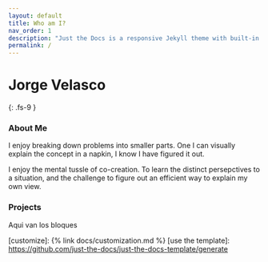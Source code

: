 ```yaml
---
layout: default
title: Who am I?
nav_order: 1
description: "Just the Docs is a responsive Jekyll theme with built-in search that is easily customizable and hosted on GitHub Pages."
permalink: /
---
```


# Jorge Velasco
{: .fs-9 }

### About Me 

I enjoy breaking down problems into smaller parts. One I can visually explain the concept in a napkin, I know I have figured it out. 

I enjoy the mental tussle of co-creation. To learn the distinct persepctives to a situation, and the challenge to figure out an efficient way to explain my own view.

### Projects

Aqui van los bloques


[Jekyll]: https://jekyllrb.com
[Markdown]: https://daringfireball.net/projects/markdown/
[Liquid]: https://github.com/Shopify/liquid/wiki
[Front matter]: https://jekyllrb.com/docs/front-matter/
[Jekyll configuration]: https://jekyllrb.com/docs/configuration/
[source file for this page]: https://github.com/just-the-docs/just-the-docs/blob/main/index.md
[Just the Docs Template]: https://just-the-docs.github.io/just-the-docs-template/
[Just the Docs]: https://just-the-docs.com
[Just the Docs repo]: https://github.com/just-the-docs/just-the-docs
[Just the Docs README]: https://github.com/just-the-docs/just-the-docs/blob/main/README.md
[GitHub Pages]: https://pages.github.com/
[Template README]: https://github.com/just-the-docs/just-the-docs-template/blob/main/README.md
[GitHub Pages / Actions workflow]: https://github.blog/changelog/2022-07-27-github-pages-custom-github-actions-workflows-beta/
[customize]: {% link docs/customization.md %}
[use the template]: https://github.com/just-the-docs/just-the-docs-template/generate
